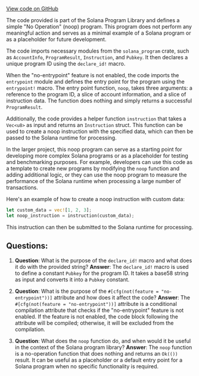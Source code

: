 [View code on GitHub](https://github.com/solana-labs/solana-program-library/account-compression/programs/noop/src/lib.rs)

The code provided is part of the Solana Program Library and defines a simple "No Operation" (noop) program. This program does not perform any meaningful action and serves as a minimal example of a Solana program or as a placeholder for future development.

The code imports necessary modules from the `solana_program` crate, such as `AccountInfo`, `ProgramResult`, `Instruction`, and `Pubkey`. It then declares a unique program ID using the `declare_id!` macro.

When the "no-entrypoint" feature is not enabled, the code imports the `entrypoint` module and defines the entry point for the program using the `entrypoint!` macro. The entry point function, `noop`, takes three arguments: a reference to the program ID, a slice of account information, and a slice of instruction data. The function does nothing and simply returns a successful `ProgramResult`.

Additionally, the code provides a helper function `instruction` that takes a `Vec<u8>` as input and returns an `Instruction` struct. This function can be used to create a noop instruction with the specified data, which can then be passed to the Solana runtime for processing.

In the larger project, this noop program can serve as a starting point for developing more complex Solana programs or as a placeholder for testing and benchmarking purposes. For example, developers can use this code as a template to create new programs by modifying the `noop` function and adding additional logic, or they can use the noop program to measure the performance of the Solana runtime when processing a large number of transactions.

Here's an example of how to create a noop instruction with custom data:

```rust
let custom_data = vec![1, 2, 3];
let noop_instruction = instruction(custom_data);
```

This instruction can then be submitted to the Solana runtime for processing.
## Questions: 
 1. **Question**: What is the purpose of the `declare_id!` macro and what does it do with the provided string?
   **Answer**: The `declare_id!` macro is used to define a constant `Pubkey` for the program ID. It takes a base58 string as input and converts it into a `Pubkey` constant.

2. **Question**: What is the purpose of the `#[cfg(not(feature = "no-entrypoint"))]` attribute and how does it affect the code?
   **Answer**: The `#[cfg(not(feature = "no-entrypoint"))]` attribute is a conditional compilation attribute that checks if the "no-entrypoint" feature is not enabled. If the feature is not enabled, the code block following the attribute will be compiled; otherwise, it will be excluded from the compilation.

3. **Question**: What does the `noop` function do, and when would it be useful in the context of the Solana program library?
   **Answer**: The `noop` function is a no-operation function that does nothing and returns an `Ok(())` result. It can be useful as a placeholder or a default entry point for a Solana program when no specific functionality is required.
